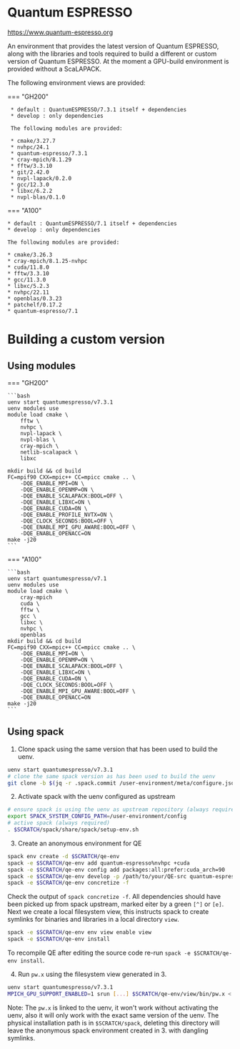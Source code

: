 # Quantum ESPRESSO

https://www.quantum-espresso.org

An environment that provides the latest version of Quantum ESPRESSO, along with the libraries and tools required to build a different or custom version of Quantum ESPRESSO.
At the moment a GPU-build environment is provided without a ScaLAPACK.

The following environment views are provided:

=== "GH200"

     * default : QuantumESPRESSO/7.3.1 itself + dependencies
     * develop : only dependencies

     The following modules are provided:

     * cmake/3.27.7
     * nvhpc/24.1
     * quantum-espresso/7.3.1
     * cray-mpich/8.1.29
     * fftw/3.3.10
     * git/2.42.0
     * nvpl-lapack/0.2.0
     * gcc/12.3.0
     * libxc/6.2.2
     * nvpl-blas/0.1.0

=== "A100"

    * default : QuantumESPRESSO/7.1 itself + dependencies
    * develop : only dependencies

    The following modules are provided:

    * cmake/3.26.3
    * cray-mpich/8.1.25-nvhpc
    * cuda/11.8.0
    * fftw/3.3.10
    * gcc/11.3.0
    * libxc/5.2.3
    * nvhpc/22.11
    * openblas/0.3.23
    * patchelf/0.17.2
    * quantum-espresso/7.1


# Building a custom version

## Using modules

=== "GH200"

    ```bash
    uenv start quantumespresso/v7.3.1
    uenv modules use
    module load cmake \
        fftw \
        nvhpc \
        nvpl-lapack \
        nvpl-blas \
        cray-mpich \
        netlib-scalapack \
        libxc

    mkdir build && cd build
    FC=mpif90 CXX=mpic++ CC=mpicc cmake .. \
        -DQE_ENABLE_MPI=ON \
        -DQE_ENABLE_OPENMP=ON \
        -DQE_ENABLE_SCALAPACK:BOOL=OFF \
        -DQE_ENABLE_LIBXC=ON \
        -DQE_ENABLE_CUDA=ON \
        -DQE_ENABLE_PROFILE_NVTX=ON \
        -DQE_CLOCK_SECONDS:BOOL=OFF \
        -DQE_ENABLE_MPI_GPU_AWARE:BOOL=OFF \
        -DQE_ENABLE_OPENACC=ON
    make -j20
    ```

=== "A100"

    ```bash
    uenv start quantumespresso/v7.1
    uenv modules use
    module load cmake \
        cray-mpich
        cuda \
        fftw \
        gcc \
        libxc \
        nvhpc \
        openblas
    mkdir build && cd build
    FC=mpif90 CXX=mpic++ CC=mpicc cmake .. \
        -DQE_ENABLE_MPI=ON \
        -DQE_ENABLE_OPENMP=ON \
        -DQE_ENABLE_SCALAPACK:BOOL=OFF \
        -DQE_ENABLE_LIBXC=ON \
        -DQE_ENABLE_CUDA=ON \
        -DQE_CLOCK_SECONDS:BOOL=OFF \
        -DQE_ENABLE_MPI_GPU_AWARE:BOOL=OFF \
        -DQE_ENABLE_OPENACC=ON
    make -j20
    ```

## Using spack

1. Clone spack using the same version that has been used to build the uenv. 
```bash
uenv start quantumespresso/v7.3.1
# clone the same spack version as has been used to build the uenv
git clone -b $(jq -r .spack.commit /user-environment/meta/configure.json) $(jq -r .spack.repo /user-environment/meta/configure.json) $SCRATCH/spack
```

2. Activate spack with the uenv configured as upstream
```bash
# ensure spack is using the uenv as upstream repository (always required)
export SPACK_SYSTEM_CONFIG_PATH=/user-environment/config
# active spack (always required)
. $SCRATCH/spack/share/spack/setup-env.sh
```

3. Create an anonymous environment for QE
```bash
spack env create -d $SCRATCH/qe-env
spack -e $SCRATCH/qe-env add quantum-espresso%nvhpc +cuda
spack -e $SCRATCH/qe-env config add packages:all:prefer:cuda_arch=90
spack -e $SCRATCH/qe-env develop -p /path/to/your/QE-src quantum-espresso@=develop
spack -e $SCRATCH/qe-env concretize -f
```
Check the output of `spack concretize -f`. All dependencies should have been picked up from spack upstream, marked eiter by a green `[^]` or `[e]`.
Next we create a local filesystem view, this instructs spack to create symlinks for binaries and libraries in a local directory `view`.
```bash
spack -e $SCRATCH/qe-env env view enable view
spack -e $SCRATCH/qe-env install
```
To recompile QE after editing the source code re-run `spack -e $SCRATCH/qe-env install`.

4. Run `pw.x` using the filesystem view generated in 3.
```bash
uenv start quantumespresso/v7.3.1
MPICH_GPU_SUPPORT_ENABLED=1 srun [...] $SCRATCH/qe-env/view/bin/pw.x < pw.in
```
Note: The `pw.x` is linked to the uenv, it won't work without activating the uenv, also it will only work with the exact same version of the uenv. The physical installation path is in `$SCRATCH/spack`, deleting this directory will leave the anonymous spack environment created in 3. with dangling symlinks.





